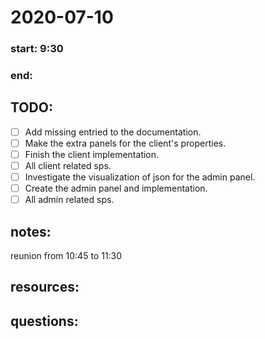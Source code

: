# 2020-07-10

### start: 9:30

### end: 

## TODO:
- [ ] Add missing entried to the documentation.
- [ ] Make the extra panels for the client's properties.
- [ ] Finish the client implementation.
- [ ] All client related sps.
- [ ] Investigate the visualization of json for the admin panel.
- [ ] Create the admin panel and implementation.
- [ ] All admin related sps. 

## notes:
reunion from 10:45 to 11:30
## resources:

## questions: